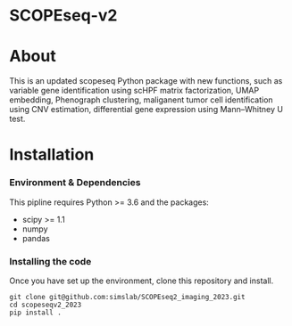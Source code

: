 # SCOPEseq-v2
# About
This is an updated scopeseq Python package with new functions, such as variable gene identification using scHPF matrix factorization, UMAP embedding, Phenograph clustering, maliganent tumor cell identification using CNV estimation, differential gene expression using Mann–Whitney U test. 

# Installation
### Environment & Dependencies
This pipline requires Python >= 3.6 and the packages:
- scipy >= 1.1
- numpy
- pandas

### Installing the code 
Once you have set up the environment, clone this repository and install.
```
git clone git@github.com:simslab/SCOPEseq2_imaging_2023.git
cd scopeseqv2_2023
pip install .
```

